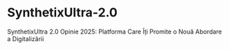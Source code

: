 # SynthetixUltra-2.0
SynthetixUltra 2.0 Opinie 2025: Platforma Care Îți Promite o Nouă Abordare a Digitalizării
